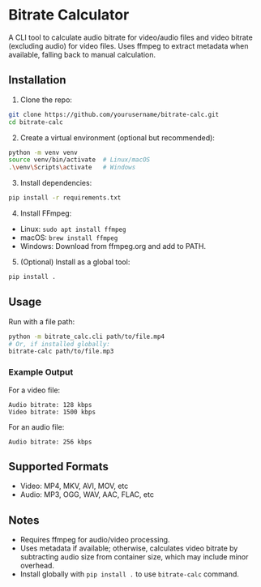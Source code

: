# Bitrate Calculator

A CLI tool to calculate audio bitrate for video/audio files and video bitrate (excluding audio) for video files. Uses ffmpeg to extract metadata when available, falling back to manual calculation.

## Installation

1. Clone the repo:
```bash
git clone https://github.com/yourusername/bitrate-calc.git
cd bitrate-calc
```

2. Create a virtual environment (optional but recommended):
```bash
python -m venv venv
source venv/bin/activate  # Linux/macOS
.\venv\Scripts\activate   # Windows
```

3. Install dependencies:
```bash
pip install -r requirements.txt
```

4. Install FFmpeg:
- Linux: `sudo apt install ffmpeg`
- macOS: `brew install ffmpeg`
- Windows: Download from ffmpeg.org and add to PATH.

5. (Optional) Install as a global tool:
```bash
pip install .
```

## Usage

Run with a file path:

```bash
python -m bitrate_calc.cli path/to/file.mp4
# Or, if installed globally:
bitrate-calc path/to/file.mp3
```

### Example Output

For a video file:

```
Audio bitrate: 128 kbps
Video bitrate: 1500 kbps
```

For an audio file:

```
Audio bitrate: 256 kbps
```

## Supported Formats

- Video: MP4, MKV, AVI, MOV, etc
- Audio: MP3, OGG, WAV, AAC, FLAC, etc

## Notes

- Requires ffmpeg for audio/video processing.
- Uses metadata if available; otherwise, calculates video bitrate by subtracting audio size from container size, which may include minor overhead.
- Install globally with `pip install .` to use `bitrate-calc` command.
